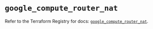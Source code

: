 # `google_compute_router_nat`

Refer to the Terraform Registry for docs: [`google_compute_router_nat`](https://registry.terraform.io/providers/hashicorp/google/6.11.2/docs/resources/compute_router_nat).
